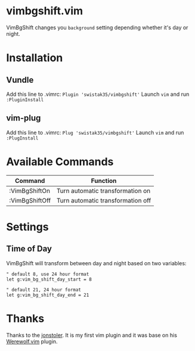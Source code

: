 # vimbgshift.vim

VimBgShift changes you `background` setting depending whether it's day or night.

# Installation

## Vundle

Add this line to .vimrc: `Plugin 'swistak35/vimbgshift'`
Launch `vim` and run `:PluginInstall`

## vim-plug

Add this line to .vimrc: `Plug 'swistak35/vimbgshift'`
Launch `vim` and run `:PlugInstall`

# Available Commands

Command | Function
------- | --------
:VimBgShiftOn  | Turn automatic transformation on
:VimBgShiftOff | Turn automatic transformation off

# Settings

## Time of Day

VimBgShift will transform between day and night based on two variables:

```
" default 8, use 24 hour format
let g:vim_bg_shift_day_start = 8

" default 21, 24 hour format
let g:vim_bg_shift_day_end = 21
```

# Thanks

Thanks to the [jonstoler](https://github.com/jonstoler). It is my first vim plugin and it was base on his [Werewolf.vim](https://github.com/jonstoler/werewolf.vim) plugin.
